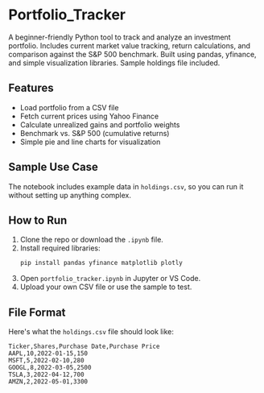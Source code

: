 # Portfolio_Tracker
A beginner-friendly Python tool to track and analyze an investment portfolio. Includes current market value tracking, return calculations, and comparison against the S&amp;P 500 benchmark. 
Built using pandas, yfinance, and simple visualization libraries. Sample holdings file included.

## Features
- Load portfolio from a CSV file
- Fetch current prices using Yahoo Finance
- Calculate unrealized gains and portfolio weights
- Benchmark vs. S&P 500 (cumulative returns)
- Simple pie and line charts for visualization

## Sample Use Case
The notebook includes example data in `holdings.csv`, so you can run it without setting up anything complex.

## How to Run
1. Clone the repo or download the `.ipynb` file.
2. Install required libraries:
    ```bash
    pip install pandas yfinance matplotlib plotly
    ```
3. Open `portfolio_tracker.ipynb` in Jupyter or VS Code.
4. Upload your own CSV file or use the sample to test.

## File Format
Here's what the `holdings.csv` file should look like:

```csv
Ticker,Shares,Purchase Date,Purchase Price
AAPL,10,2022-01-15,150
MSFT,5,2022-02-10,280
GOOGL,8,2022-03-05,2500
TSLA,3,2022-04-12,700
AMZN,2,2022-05-01,3300
